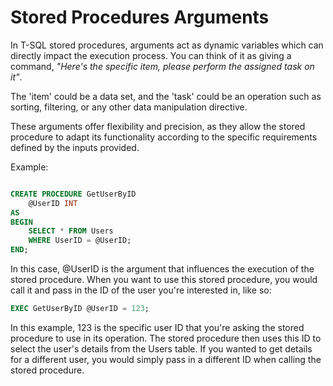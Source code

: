 # Stored Procedures Arguments

In T-SQL stored procedures, arguments act as dynamic variables which can directly impact the execution process. You can think of it as giving a command, _"Here's the specific item, please perform the assigned task on it"_. 

The 'item' could be a data set, and the 'task' could be an operation such as sorting, filtering, or any other data manipulation directive. 

These arguments offer flexibility and precision, as they allow the stored procedure to adapt its functionality according to the specific requirements defined by the inputs provided.

Example:

```sql

CREATE PROCEDURE GetUserByID 
    @UserID INT
AS
BEGIN
    SELECT * FROM Users 
    WHERE UserID = @UserID;
END;

```
In this case, @UserID is the argument that influences the execution of the stored procedure. When you want to use this stored procedure, you would call it and pass in the ID of the user you're interested in, like so:
```sql
EXEC GetUserByID @UserID = 123;
```
In this example, 123 is the specific user ID that you're asking the stored procedure to use in its operation. The stored procedure then uses this ID to select the user's details from the Users table. If you wanted to get details for a different user, you would simply pass in a different ID when calling the stored procedure.



